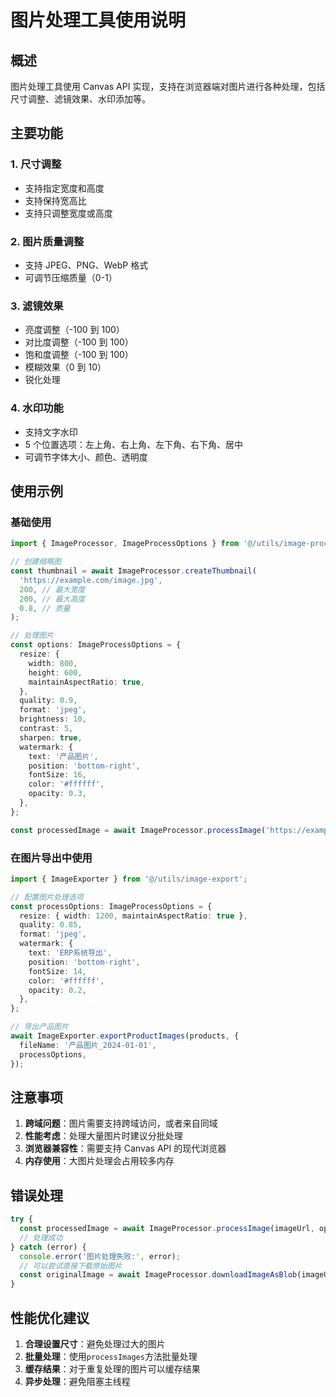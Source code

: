 # 图片处理工具使用说明

## 概述

图片处理工具使用 Canvas API 实现，支持在浏览器端对图片进行各种处理，包括尺寸调整、滤镜效果、水印添加等。

## 主要功能

### 1. 尺寸调整

- 支持指定宽度和高度
- 支持保持宽高比
- 支持只调整宽度或高度

### 2. 图片质量调整

- 支持 JPEG、PNG、WebP 格式
- 可调节压缩质量（0-1）

### 3. 滤镜效果

- 亮度调整（-100 到 100）
- 对比度调整（-100 到 100）
- 饱和度调整（-100 到 100）
- 模糊效果（0 到 10）
- 锐化处理

### 4. 水印功能

- 支持文字水印
- 5 个位置选项：左上角、右上角、左下角、右下角、居中
- 可调节字体大小、颜色、透明度

## 使用示例

### 基础使用

```typescript
import { ImageProcessor, ImageProcessOptions } from '@/utils/image-processor';

// 创建缩略图
const thumbnail = await ImageProcessor.createThumbnail(
  'https://example.com/image.jpg',
  200, // 最大宽度
  200, // 最大高度
  0.8, // 质量
);

// 处理图片
const options: ImageProcessOptions = {
  resize: {
    width: 800,
    height: 600,
    maintainAspectRatio: true,
  },
  quality: 0.9,
  format: 'jpeg',
  brightness: 10,
  contrast: 5,
  sharpen: true,
  watermark: {
    text: '产品图片',
    position: 'bottom-right',
    fontSize: 16,
    color: '#ffffff',
    opacity: 0.3,
  },
};

const processedImage = await ImageProcessor.processImage('https://example.com/image.jpg', options);
```

### 在图片导出中使用

```typescript
import { ImageExporter } from '@/utils/image-export';

// 配置图片处理选项
const processOptions: ImageProcessOptions = {
  resize: { width: 1200, maintainAspectRatio: true },
  quality: 0.85,
  format: 'jpeg',
  watermark: {
    text: 'ERP系统导出',
    position: 'bottom-right',
    fontSize: 14,
    color: '#ffffff',
    opacity: 0.2,
  },
};

// 导出产品图片
await ImageExporter.exportProductImages(products, {
  fileName: '产品图片_2024-01-01',
  processOptions,
});
```

## 注意事项

1. **跨域问题**：图片需要支持跨域访问，或者来自同域
2. **性能考虑**：处理大量图片时建议分批处理
3. **浏览器兼容性**：需要支持 Canvas API 的现代浏览器
4. **内存使用**：大图片处理会占用较多内存

## 错误处理

```typescript
try {
  const processedImage = await ImageProcessor.processImage(imageUrl, options);
  // 处理成功
} catch (error) {
  console.error('图片处理失败:', error);
  // 可以尝试直接下载原始图片
  const originalImage = await ImageProcessor.downloadImageAsBlob(imageUrl);
}
```

## 性能优化建议

1. **合理设置尺寸**：避免处理过大的图片
2. **批量处理**：使用`processImages`方法批量处理
3. **缓存结果**：对于重复处理的图片可以缓存结果
4. **异步处理**：避免阻塞主线程
